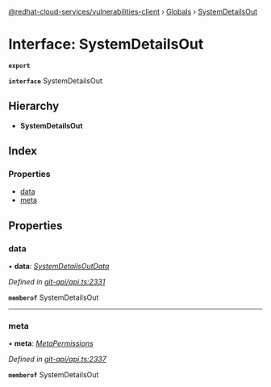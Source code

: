 [@redhat-cloud-services/vulnerabilities-client](../README.md) › [Globals](../globals.md) › [SystemDetailsOut](systemdetailsout.md)

# Interface: SystemDetailsOut

**`export`** 

**`interface`** SystemDetailsOut

## Hierarchy

* **SystemDetailsOut**

## Index

### Properties

* [data](systemdetailsout.md#data)
* [meta](systemdetailsout.md#meta)

## Properties

###  data

• **data**: *[SystemDetailsOutData](systemdetailsoutdata.md)*

*Defined in [git-api/api.ts:2331](https://github.com/RedHatInsights/javascript-clients.gi/blob/master/packages/vulnerabilities/git-api/api.ts#L2331)*

**`memberof`** SystemDetailsOut

___

###  meta

• **meta**: *[MetaPermissions](metapermissions.md)*

*Defined in [git-api/api.ts:2337](https://github.com/RedHatInsights/javascript-clients.gi/blob/master/packages/vulnerabilities/git-api/api.ts#L2337)*

**`memberof`** SystemDetailsOut
